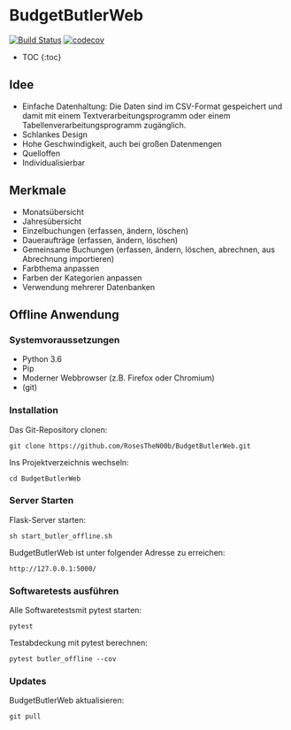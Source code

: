 # BudgetButlerWeb
[![Build Status](https://travis-ci.org/RosesTheN00b/BudgetButlerWeb.svg?branch=master)](https://travis-ci.org/RosesTheN00b/BudgetButlerWeb) [![codecov](https://codecov.io/gh/RosesTheN00b/BudgetButlerWeb/branch/master/graph/badge.svg)](https://codecov.io/gh/RosesTheN00b/BudgetButlerWeb)

* TOC 
{:toc}

## Idee

* Einfache Datenhaltung: Die Daten sind im CSV-Format gespeichert und damit mit einem Textverarbeitungsprogramm oder einem Tabellenverarbeitungsprogramm zugänglich.
* Schlankes Design
* Hohe Geschwindigkeit, auch bei großen Datenmengen
* Quelloffen
* Individualisierbar

## Merkmale

* Monatsübersicht
* Jahresübersicht
* Einzelbuchungen (erfassen, ändern, löschen)
* Daueraufträge (erfassen, ändern, löschen)
* Gemeinsame Buchungen (erfassen, ändern, löschen, abrechnen, aus Abrechnung importieren)
* Farbthema anpassen
* Farben der Kategorien anpassen
* Verwendung mehrerer Datenbanken

## Offline Anwendung

### Systemvoraussetzungen

* Python 3.6
* Pip
* Moderner Webbrowser (z.B. Firefox oder Chromium)
* (git)

### Installation
Das Git-Repository clonen:

	git clone https://github.com/RosesTheN00b/BudgetButlerWeb.git

Ins Projektverzeichnis wechseln:

	cd BudgetButlerWeb

### Server Starten

Flask-Server starten:

	sh start_butler_offline.sh

BudgetButlerWeb ist unter folgender Adresse zu erreichen:

	http://127.0.0.1:5000/
	
### Softwaretests ausführen

Alle Softwaretestsmit pytest starten:

	pytest

Testabdeckung mit pytest berechnen:

	pytest butler_offline --cov

### Updates

BudgetButlerWeb aktualisieren:

	git pull




